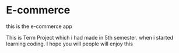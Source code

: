 # E-commerce
this is the e-commerce app

This is Term Project which i had made in 5th semester. when i started learning coding. I hope you will people will enjoy this 
